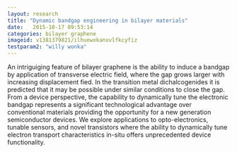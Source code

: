 ```yaml
---
layout: research
title: "Dynamic bandgap engineering in bilayer materials"
date:   2015-10-17 09:53:14
categories: bilayer graphene
imageid: v1381379821/ilhuewxkanxvlfkcyfiz
testparam2: "willy wonka"
---
```


An intriguiging feature of bilayer graphene is the ability to induce a bandgap by application of transverse electric field, where the gap grows larger with increasing displacement fied. In the transition metal dichalcogenides it is predicted that it may be possible under similar conditions to close the gap. From a device perspective, the capability to dynamically tune the electronic bandgap represents a significant technological advantage over conventional materials providing the opportunity for a new generation semiconductor devices. We explore applications to opto-electronics, tunable sensors, and novel transistors where the ability to dynamically tune electron transport characteristics in-situ offers unprecedented device functionality.
